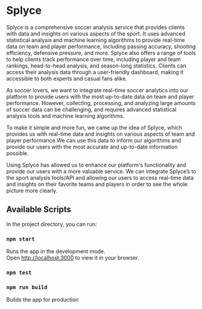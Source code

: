 # Splyce

  Splyce is a comprehensive soccer analysis service that provides clients with data and insights on various aspects of the sport. It uses advanced statistical analysis and machine learning algorithms to provide real-time data on team and player performance, including passing accuracy, shooting efficiency, defensive pressure, and more. Splyce also offers a range of tools to help clients track performance over time, including player and team rankings, head-to-head analysis, and season-long statistics. Clients can access their analysis data through a user-friendly dashboard, making it accessible to both experts and casual fans alike.
  
  As soccer lovers, we want to integrate real-time soccer analytics into our platform to provide users with the most up-to-date data on team and player performance. However, collecting, processing, and analyzing large amounts of soccer data can be challenging, and requires advanced statistical analysis tools and machine learning algorithms.

To make it simple and more fun, we came up the idea of Splyce, which  provides us with real-time data and insights on various aspects of team and player performance.We can use this data to inform our algorithms and provide our users with the most accurate and up-to-date information possible.​

Using Splyce has allowed us to enhance our platform's functionality and provide our users with a more valuable service. We can integrate Splyce’s to the sport analysis tools/API and  allowing our users to access real-time data and insights on their favorite teams and players in order to see the whole picture more clearly. 

  
## Available Scripts

In the project directory, you can run:

### `npm start`

Runs the app in the development mode.\
Open [http://localhost:3000](http://localhost:3000) to view it in your browser.

### `npm test`

### `npm run build`

Builds the app for production



